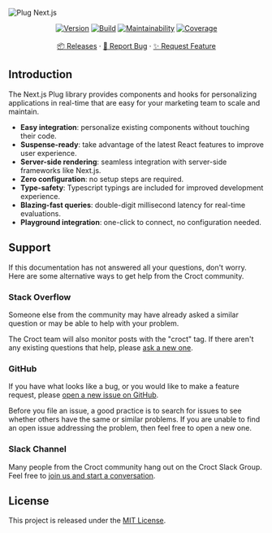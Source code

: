 ![Plug Next.js](https://user-images.githubusercontent.com/943036/213265380-8ad0a5f7-063a-495f-ab2e-0d5a238d8424.png)

<p align="center">
    <a href="https://www.npmjs.com/package/@croct/plug-nextjs"><img alt="Version" src="https://img.shields.io/npm/v/@croct/plug-nextjs"/></a>
    <a href="https://github.com/croct-tech/plug-nextjs/actions?query=workflow%3AValidations"><img alt="Build" src="https://github.com/croct-tech/plug-nextjs/workflows/Validations/badge.svg"/></a>
    <a href="https://codeclimate.com/repos/60665953e0608a018c001907/maintainability"><img alt="Maintainability" src="https://api.codeclimate.com/v1/badges/24f7d3e788ed2c66f2ab/maintainability"/></a>
    <a href="https://codeclimate.com/repos/60665953e0608a018c001907/test_coverage"><img alt="Coverage" src="https://api.codeclimate.com/v1/badges/24f7d3e788ed2c66f2ab/test_coverage"/></a>
    <br />
    <br />
    <a href="https://github.com/croct-tech/plug-nextjs/releases">📦 Releases</a>
        ·
    <a href="https://github.com/croct-tech/plug-nextjs/issues/new?labels=bug&template=bug-report.md">🐞 Report Bug</a>
        ·
    <a href="https://github.com/croct-tech/plug-nextjs/issues/new?labels=enhancement&template=feature-request.md">✨ Request Feature</a>
</p>

## Introduction

The Next.js Plug library provides components and hooks for personalizing applications in real-time that are easy for your
marketing team to scale and maintain.

- **Easy integration**: personalize existing components without touching their code.
- **Suspense-ready**: take advantage of the latest React features to improve user experience.
- **Server-side rendering**: seamless integration with server-side frameworks like Next.js.
- **Zero configuration**: no setup steps are required.
- **Type-safety**: Typescript typings are included for improved development experience.
- **Blazing-fast queries**: double-digit millisecond latency for real-time evaluations.
- **Playground integration**: one-click to connect, no configuration needed.

## Support

If this documentation has not answered all your questions, don't worry.
Here are some alternative ways to get help from the Croct community.

### Stack Overflow

Someone else from the community may have already asked a similar question or may be able to help with your problem.

The Croct team will also monitor posts with the "croct" tag. If there aren't any existing questions that help,
please [ask a new one](https://stackoverflow.com/questions/ask?tags=croct%20plug-nextjs%20react).

### GitHub

If you have what looks like a bug, or you would like to make a feature request, please
[open a new issue on GitHub](https://github.com/croct-tech/plug-nextjs/issues/new/choose).

Before you file an issue, a good practice is to search for issues to see whether others have the same or similar
problems.
If you are unable to find an open issue addressing the problem, then feel free to open a new one.

### Slack Channel

Many people from the Croct community hang out on the Croct Slack Group.
Feel free to [join us and start a conversation](https://croct.link/community).

## License

This project is released under the [MIT License](LICENSE).
